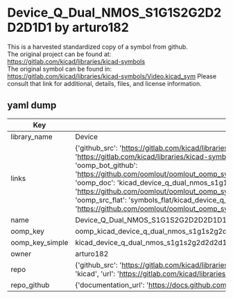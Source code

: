 # Device_Q_Dual_NMOS_S1G1S2G2D2D2D1D1 by arturo182  
This is a harvested standardized copy of a symbol from github.  
The original project can be found at:  
https://gitlab.com/kicad/libraries/kicad-symbols  
The original symbol can be found in:
https://gitlab.com/kicad/libraries/kicad-symbols/Video.kicad_sym
Please consult that link for additional, details, files, and license information.  
## yaml dump  
| Key | Value |  
| --- | --- |  
| library_name | Device |  
| links | {'github_src': 'https://gitlab.com/kicad/libraries/kicad-symbols/Video.kicad_sym', 'github_src_repo': 'https://gitlab.com/kicad/libraries/kicad-symbols', 'oomp_bot': 'kicad_device_q_dual_nmos_s1g1s2g2d2d2d1d1/working', 'oomp_bot_github': 'https://github.com/oomlout/oomlout_oomp_symbol_bot/tree/main/kicad_device_q_dual_nmos_s1g1s2g2d2d2d1d1/working', 'oomp_doc': 'kicad_device_q_dual_nmos_s1g1s2g2d2d2d1d1/working', 'oomp_doc_github': 'https://github.com/oomlout/oomlout_oomp_symbol_doc/tree/main/kicad_device_q_dual_nmos_s1g1s2g2d2d2d1d1/working', 'oomp_src_flat': 'symbols_flat/kicad_device_q_dual_nmos_s1g1s2g2d2d2d1d1/working', 'oomp_src_flat_github': 'https://github.com/oomlout/oomlout_oomp_symbol_src/tree/main/kicad_device_q_dual_nmos_s1g1s2g2d2d2d1d1/working'} |  
| name | Device_Q_Dual_NMOS_S1G1S2G2D2D2D1D1 |  
| oomp_key | oomp_kicad_device_q_dual_nmos_s1g1s2g2d2d2d1d1 |  
| oomp_key_simple | kicad_device_q_dual_nmos_s1g1s2g2d2d2d1d1 |  
| owner | arturo182 |  
| repo | {'github_src': 'https://gitlab.com/kicad/libraries/kicad-symbols/Video.kicad_sym', 'name': 'libraries/kicad-symbols', 'owner': 'kicad', 'url': 'https://gitlab.com/kicad/libraries/kicad-symbols'} |  
| repo_github | {'documentation_url': 'https://docs.github.com/rest/repos/repos#get-a-repository', 'message': 'Not Found'} |  

